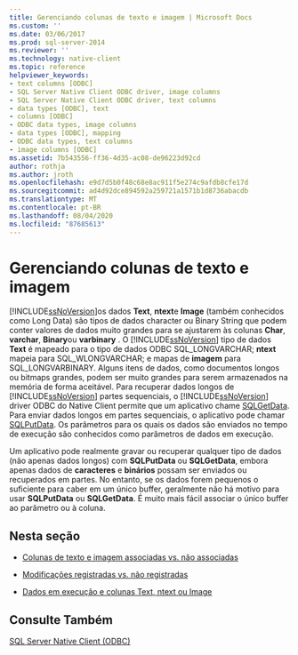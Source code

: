 ```yaml
---
title: Gerenciando colunas de texto e imagem | Microsoft Docs
ms.custom: ''
ms.date: 03/06/2017
ms.prod: sql-server-2014
ms.reviewer: ''
ms.technology: native-client
ms.topic: reference
helpviewer_keywords:
- text columns [ODBC]
- SQL Server Native Client ODBC driver, image columns
- SQL Server Native Client ODBC driver, text columns
- data types [ODBC], text
- columns [ODBC]
- ODBC data types, image columns
- data types [ODBC], mapping
- ODBC data types, text columns
- image columns [ODBC]
ms.assetid: 7b543556-ff36-4d35-ac08-de96223d92cd
author: rothja
ms.author: jroth
ms.openlocfilehash: e9d7d5b0f48c68e8ac911f5e274c9afdb8cfe17d
ms.sourcegitcommit: ad4d92dce894592a259721a1571b1d8736abacdb
ms.translationtype: MT
ms.contentlocale: pt-BR
ms.lasthandoff: 08/04/2020
ms.locfileid: "87685613"
---
```

# <a name="managing-text-and-image-columns"></a>Gerenciando colunas de texto e imagem
  [!INCLUDE[ssNoVersion](../../includes/ssnoversion-md.md)]os dados **Text**, **ntext**e **Image** (também conhecidos como Long Data) são tipos de dados character ou Binary String que podem conter valores de dados muito grandes para se ajustarem às colunas **Char**, **varchar**, **Binary**ou **varbinary** . O [!INCLUDE[ssNoVersion](../../includes/ssnoversion-md.md)] tipo de dados **Text** é mapeado para o tipo de dados ODBC SQL_LONGVARCHAR; **ntext** mapeia para SQL_WLONGVARCHAR; e mapas de **imagem** para SQL_LONGVARBINARY. Alguns itens de dados, como documentos longos ou bitmaps grandes, podem ser muito grandes para serem armazenados na memória de forma aceitável. Para recuperar dados longos de [!INCLUDE[ssNoVersion](../../includes/ssnoversion-md.md)] partes sequenciais, o [!INCLUDE[ssNoVersion](../../includes/ssnoversion-md.md)] driver ODBC do Native Client permite que um aplicativo chame [SQLGetData](../native-client-odbc-api/sqlgetdata.md). Para enviar dados longos em partes sequenciais, o aplicativo pode chamar [SQLPutData](../native-client-odbc-api/sqlputdata.md). Os parâmetros para os quais os dados são enviados no tempo de execução são conhecidos como parâmetros de dados em execução.  
  
 Um aplicativo pode realmente gravar ou recuperar qualquer tipo de dados (não apenas dados longos) com **SQLPutData** ou **SQLGetData**, embora apenas dados de **caracteres** e **binários** possam ser enviados ou recuperados em partes. No entanto, se os dados forem pequenos o suficiente para caber em um único buffer, geralmente não há motivo para usar **SQLPutData** ou **SQLGetData**. É muito mais fácil associar o único buffer ao parâmetro ou à coluna.  
  
## <a name="in-this-section"></a>Nesta seção  
  
-   [Colunas de texto e imagem associadas vs. não associadas](bound-vs-unbound-text-and-image-columns.md)  
  
-   [Modificações registradas vs. não registradas](logged-vs-unlogged-modifications.md)  
  
-   [Dados em execução e colunas Text, ntext ou Image](data-at-execution-and-text-ntext-or-image-columns.md)  
  
## <a name="see-also"></a>Consulte Também  
 [SQL Server Native Client &#40;ODBC&#41;](../native-client/odbc/sql-server-native-client-odbc.md)  
  
  
